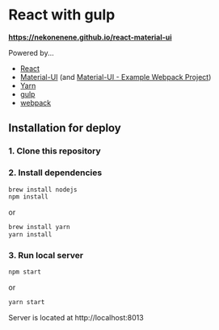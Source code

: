# React with gulp

**https://nekonenene.github.io/react-material-ui**

Powered by...
- [React](https://facebook.github.io/react/)
- [Material-UI](http://callemall.github.io/material-ui/) (and [Material-UI - Example Webpack Project](https://github.com/callemall/material-ui-webpack-example))
- [Yarn](https://yarnpkg.com/)
- [gulp](http://gulpjs.com/)
- [webpack](https://webpack.github.io/)

## Installation for deploy

### 1. Clone this repository

### 2. Install dependencies

```sh
brew install nodejs
npm install
```

or

```sh
brew install yarn
yarn install
```

### 3. Run local server

```sh
npm start
```

or

```sh
yarn start
```

Server is located at http://localhost:8013
